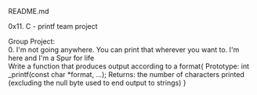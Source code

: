README.md

0x11. C - printf team project

Group Project:  
0. I'm not going anywhere. You can print that wherever you want to. I'm here and I'm
 a Spur for life                                                                    
Write a function that produces output according to a format{
Prototype: int _printf(const char *format, ...);
Returns: the number of characters printed (excluding the null byte used to end output to strings)
}

